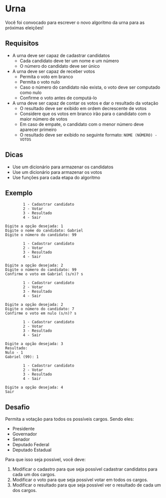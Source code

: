 # Urna

Você foi convocado para escrever o novo algoritmo da urna para as próximas eleições!

## Requisitos

- A urna deve ser capaz de cadastrar candidatos
  - Cada candidato deve ter um nome e um número
  - O número do candidato deve ser único
- A urna deve ser capaz de receber votos
  - Permita o voto em branco
  - Permita o voto nulo
  - Caso o número do candidato não exista, o voto deve ser computado como nulo
  - Confirme o voto antes de computá-lo
- A urna deve ser capaz de contar os votos e dar o resultado da votação
  - O resultado deve ser exibido em ordem decrescente de votos
  - Considere que os votos em branco irão para o candidato com o maior número de votos
  - Em caso de empate, o candidato com o menor número deve aparecer primeiro
  - O resultado deve ser exibido no seguinte formato: `NOME (NÚMERO) - VOTOS`

## Dicas

- Use um dicionário para armazenar os candidatos
- Use um dicionário para armazenar os votos
- Use funções para cada etapa do algoritmo

## Exemplo

```
        1 - Cadastrar candidato
        2 - Votar
        3 - Resultado
        4 - Sair
        
Digite a opção desejada: 1
Digite o nome do candidato: Gabriel
Digite o número do candidato: 99

        1 - Cadastrar candidato
        2 - Votar
        3 - Resultado
        4 - Sair
        
Digite a opção desejada: 2
Digite o número do candidato: 99
Confirme o voto em Gabriel (s/n)? s

        1 - Cadastrar candidato
        2 - Votar
        3 - Resultado
        4 - Sair
        
Digite a opção desejada: 2
Digite o número do candidato: 7
Confirme o voto em nulo (s/n)? s

        1 - Cadastrar candidato
        2 - Votar
        3 - Resultado
        4 - Sair
        
Digite a opção desejada: 3
Resultado:
Nulo - 1
Gabriel (99): 1

        1 - Cadastrar candidato
        2 - Votar
        3 - Resultado
        4 - Sair
        
Digite a opção desejada: 4
Sair
```

## Desafio

Permita a votação para todos os possíveis cargos. Sendo eles:

- Presidente
- Governador
- Senador
- Deputado Federal
- Deputado Estadual

Para que isso seja possível, você deve:

1. Modificar o cadastro para que seja possível cadastrar candidatos para cada um dos cargos.
2. Modificar o voto para que seja possível votar em todos os cargos.
3. Modificar o resultado para que seja possível ver o resultado de cada um dos cargos.
